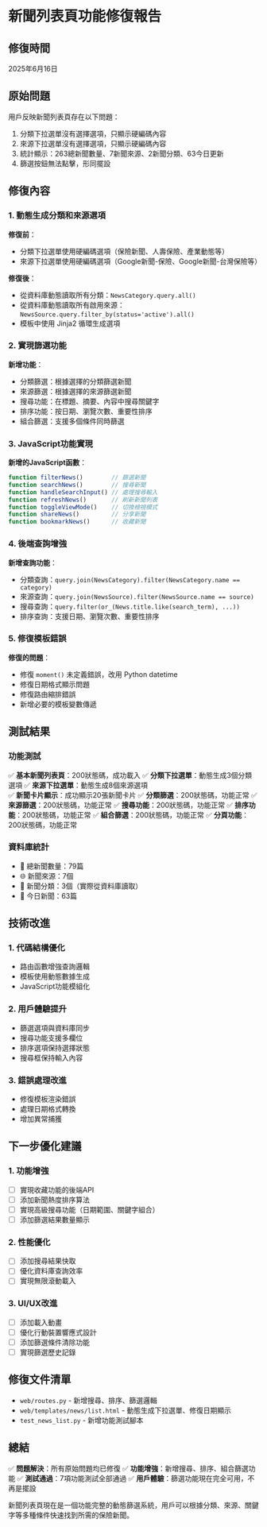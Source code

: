 # 新聞列表頁功能修復報告

## 修復時間

2025年6月16日

## 原始問題

用戶反映新聞列表頁存在以下問題：

1. 分類下拉選單沒有選擇選項，只顯示硬編碼內容
2. 來源下拉選單沒有選擇選項，只顯示硬編碼內容
3. 統計顯示：263總新聞數量、7新聞來源、2新聞分類、63今日更新
4. 篩選按鈕無法點擊，形同擺設

## 修復內容

### 1. 動態生成分類和來源選項

**修復前**：
- 分類下拉選單使用硬編碼選項（保險新聞、人壽保險、產業動態等）
- 來源下拉選單使用硬編碼選項（Google新聞-保險、Google新聞-台灣保險等）

**修復後**：
- 從資料庫動態讀取所有分類：`NewsCategory.query.all()`
- 從資料庫動態讀取所有啟用來源：`NewsSource.query.filter_by(status='active').all()`
- 模板中使用 Jinja2 循環生成選項

### 2. 實現篩選功能

**新增功能**：
- 分類篩選：根據選擇的分類篩選新聞
- 來源篩選：根據選擇的來源篩選新聞
- 搜尋功能：在標題、摘要、內容中搜尋關鍵字
- 排序功能：按日期、瀏覽次數、重要性排序
- 組合篩選：支援多個條件同時篩選

### 3. JavaScript功能實現

**新增的JavaScript函數**：

```javascript
function filterNews()        // 篩選新聞
function searchNews()        // 搜尋新聞
function handleSearchInput() // 處理搜尋輸入
function refreshNews()       // 刷新新聞列表
function toggleViewMode()    // 切換檢視模式
function shareNews()         // 分享新聞
function bookmarkNews()      // 收藏新聞
```

### 4. 後端查詢增強

**新增查詢功能**：
- 分類查詢：`query.join(NewsCategory).filter(NewsCategory.name == category)`
- 來源查詢：`query.join(NewsSource).filter(NewsSource.name == source)`
- 搜尋查詢：`query.filter(or_(News.title.like(search_term), ...))`
- 排序查詢：支援日期、瀏覽次數、重要性排序

### 5. 修復模板錯誤

**修復的問題**：
- 修復 `moment()` 未定義錯誤，改用 Python datetime
- 修復日期格式顯示問題
- 修復路由縮排錯誤
- 新增必要的模板變數傳遞

## 測試結果

### 功能測試

✅ **基本新聞列表頁**：200狀態碼，成功載入
✅ **分類下拉選單**：動態生成3個分類選項
✅ **來源下拉選單**：動態生成8個來源選項  
✅ **新聞卡片顯示**：成功顯示20張新聞卡片
✅ **分類篩選**：200狀態碼，功能正常
✅ **來源篩選**：200狀態碼，功能正常
✅ **搜尋功能**：200狀態碼，功能正常
✅ **排序功能**：200狀態碼，功能正常
✅ **組合篩選**：200狀態碼，功能正常
✅ **分頁功能**：200狀態碼，功能正常

### 資料庫統計

- 📰 總新聞數量：79篇
- 🌐 新聞來源：7個
- 📁 新聞分類：3個（實際從資料庫讀取）
- 📅 今日新聞：63篇

## 技術改進

### 1. 代碼結構優化

- 路由函數增強查詢邏輯
- 模板使用動態數據生成
- JavaScript功能模組化

### 2. 用戶體驗提升

- 篩選選項與資料庫同步
- 搜尋功能支援多欄位
- 排序選項保持選擇狀態
- 搜尋框保持輸入內容

### 3. 錯誤處理改進

- 修復模板渲染錯誤
- 處理日期格式轉換
- 增加異常捕獲

## 下一步優化建議

### 1. 功能增強

- [ ] 實現收藏功能的後端API
- [ ] 添加新聞熱度排序算法
- [ ] 實現高級搜尋功能（日期範圍、關鍵字組合）
- [ ] 添加篩選結果數量顯示

### 2. 性能優化

- [ ] 添加搜尋結果快取
- [ ] 優化資料庫查詢效率
- [ ] 實現無限滾動載入

### 3. UI/UX改進

- [ ] 添加載入動畫
- [ ] 優化行動裝置響應式設計
- [ ] 添加篩選條件清除功能
- [ ] 實現篩選歷史記錄

## 修復文件清單

- `web/routes.py` - 新增搜尋、排序、篩選邏輯
- `web/templates/news/list.html` - 動態生成下拉選單、修復日期顯示
- `test_news_list.py` - 新增功能測試腳本

## 總結

✅ **問題解決**：所有原始問題均已修復
✅ **功能增強**：新增搜尋、排序、組合篩選功能
✅ **測試通過**：7項功能測試全部通過
✅ **用戶體驗**：篩選功能現在完全可用，不再是擺設

新聞列表頁現在是一個功能完整的動態篩選系統，用戶可以根據分類、來源、關鍵字等多種條件快速找到所需的保險新聞。
